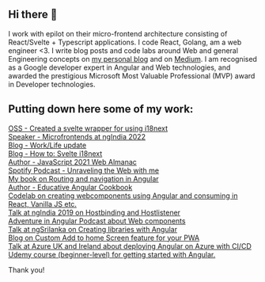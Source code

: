 ## Hi there 👋

<!-- <div align="center">
	<br>
	<a href="https://nishugoel.medium.com/" target="_blank">
		<img src="https://svgshare.com/i/N3q.svg" width="800" height="400">
	</a>
	<br>
</div>

<div>My name is Nishu Goel. -->
I work with epilot on their micro-frontend architecture consisting of React/Svelte + Typescript applications. I code React, Golang, am a web engineer <3. I write blog posts and code labs around Web and general Engineering concepts on <a href="https://unravelweb.dev/" target="_blank">my personal blog</a> and on <a href="https://nishugoel.medium.com/" target="_blank">Medium</a>. I am recognised as a Google developer expert in Angular and Web technologies, and awarded the prestigious Microsoft Most Valuable Professional (MVP) award in Developer technologies.
<!-- </div> -->

## Putting down here some of my work:

<a href="https://github.com/NishuGoel/svelte-i18next" target="_blank">OSS - Created a svelte wrapper for using i18next</a><br/>
<a href="https://www.ng-ind.com/#speakers" target="_blank">Speaker - Microfrontends at ngIndia 2022</a><br/>
<a href="https://medium.com/epilot/dabbling-with-epilot-dev-4165a58b13f1" target="_blank">Blog - Work/Life update</a><br/>
<a href="https://dev.to/nishugoel/svelte-i18next-1108" target="_blank">Blog - How to: Svelte i18next</a><br/>
<a href="https://almanac.httparchive.org/en/2021/javascript" target="_blank">Author - JavaScript 2021 Web Almanac</a><br/>
<a href="https://open.spotify.com/episode/2C4KYDkRroA6Uc2QevdhLt" target="_blank">Spotify Podcast - Unraveling the Web with me</a><br/>
<a href="http://amzn.to/2I39w2K" target="_blank">My book on Routing and navigation in Angular</a><br/>
<a href="https://www.educative.io/courses/a-hands-on-guide-to-angular" target="_blank">Author - Educative Angular Cookbook</a><br/>
<a href="https://bit.ly/msdevcon-web" target="_blank">Codelab on creating webcomponents using Angular and consuming in React, Vanilla JS etc.</a><br/>
<a href="https://youtu.be/nRrbYGXE8xQ" target="_blank">Talk at ngIndia 2019 on Hostbinding and Hostlistener</a><br/>
<a href="http://ow.ly/jTKp50A4luh" target="_blank">Adventure in Angular Podcast about Web components</a><br/>
<a href="https://youtu.be/GG0idbhZUFU" target="_blank">Talk at ngSrilanka on Creating libraries with Angular</div><br/>
<a href="https://medium.com/@nishu0505/custom-a2hs-for-your-pwa-114d77d97fb0" target="_blank">Blog on Custom Add to home Screen feature for your PWA</a><br/>
<a href="https://bit.ly/2S1khY2" target="_blank">Talk at Azure UK and Ireland about deploying Angular on Azure with CI/CD</a><br/>
<a href="https://www.udemy.com/course/angular-for-beginners-l/" target="_blank">Udemy course (beginner-level) for getting started with Angular.</a><br/>


Thank you!
